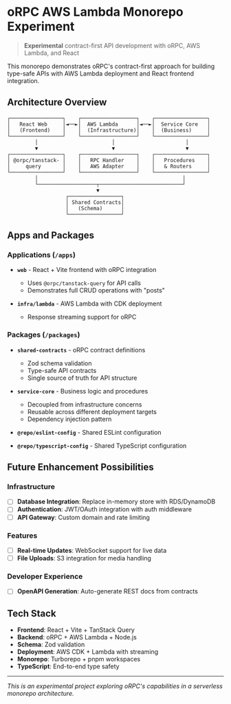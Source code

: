 # oRPC AWS Lambda Monorepo Experiment

> **Experimental** contract-first API development with oRPC, AWS Lambda, and React

This monorepo demonstrates oRPC's contract-first approach for building type-safe APIs with AWS Lambda deployment and React frontend integration.

## Architecture Overview

```
┌─────────────────┐    ┌──────────────────┐    ┌─────────────────┐
│   React Web     │◄──►│  AWS Lambda      │◄──►│  Service Core   │
│   (Frontend)    │    │  (Infrastructure)│    │  (Business)     │
└─────────────────┘    └──────────────────┘    └─────────────────┘
         │                        │                       │
         ▼                        ▼                       ▼
┌─────────────────┐    ┌──────────────────┐    ┌─────────────────┐
│ @orpc/tanstack- │    │   RPC Handler    │    │   Procedures    │
│     query       │    │   AWS Adapter    │    │   & Routers     │
└─────────────────┘    └──────────────────┘    └─────────────────┘
         │                                               │
         └───────────────────┬───────────────────────────┘
                             ▼
                   ┌─────────────────┐
                   │ Shared Contracts│
                   │   (Schema)      │
                   └─────────────────┘
```

## Apps and Packages

### Applications (`/apps`)

- **`web`** - React + Vite frontend with oRPC integration
  - Uses `@orpc/tanstack-query` for API calls
  - Demonstrates full CRUD operations with "posts"

- **`infra/lambda`** - AWS Lambda with CDK deployment
  - Response streaming support for oRPC

### Packages (`/packages`)

- **`shared-contracts`** - oRPC contract definitions
  - Zod schema validation
  - Type-safe API contracts
  - Single source of truth for API structure

- **`service-core`** - Business logic and procedures
  - Decoupled from infrastructure concerns
  - Reusable across different deployment targets
  - Dependency injection pattern

- **`@repo/eslint-config`** - Shared ESLint configuration
- **`@repo/typescript-config`** - Shared TypeScript configuration

## Future Enhancement Possibilities

### Infrastructure

- [ ] **Database Integration**: Replace in-memory store with RDS/DynamoDB
- [ ] **Authentication**: JWT/OAuth integration with auth middleware
- [ ] **API Gateway**: Custom domain and rate limiting

### Features

- [ ] **Real-time Updates**: WebSocket support for live data
- [ ] **File Uploads**: S3 integration for media handling

### Developer Experience

- [ ] **OpenAPI Generation**: Auto-generate REST docs from contracts

## Tech Stack

- **Frontend**: React + Vite + TanStack Query
- **Backend**: oRPC + AWS Lambda + Node.js
- **Schema**: Zod validation
- **Deployment**: AWS CDK + Lambda with streaming
- **Monorepo**: Turborepo + pnpm workspaces
- **TypeScript**: End-to-end type safety

---

_This is an experimental project exploring oRPC's capabilities in a serverless monorepo architecture._
